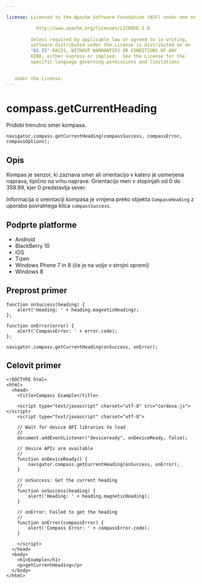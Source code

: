 ```yaml
---

license: Licensed to the Apache Software Foundation (ASF) under one or more contributor license agreements. See the NOTICE file distributed with this work for additional information regarding copyright ownership. The ASF licenses this file to you under the Apache License, Version 2.0 (the "License"); you may not use this file except in compliance with the License. You may obtain a copy of the License at

           http://www.apache.org/licenses/LICENSE-2.0
    
         Unless required by applicable law or agreed to in writing,
         software distributed under the License is distributed on an
         "AS IS" BASIS, WITHOUT WARRANTIES OR CONDITIONS OF ANY
         KIND, either express or implied.  See the License for the
         specific language governing permissions and limitations
    

   under the License.
---
```


# compass.getCurrentHeading

Pridobi trenutno smer kompasa.

    navigator.compass.getCurrentHeading(compassSuccess, compassError, compassOptions);
    

## Opis

Kompas je senzor, ki zaznava smer ali orientacijo v katero je usmerjena naprava, tipično na vrhu naprave. Orientacijo meri v stopinjah od 0 do 359.99, kjer 0 predstavlja sever.

Informacija o oreintaciji kompasa je vrnjena preko objekta `CompassHeading` z uporabo povratnega klica `compassSuccess`.

## Podprte platforme

*   Android
*   BlackBerry 10
*   iOS
*   Tizen
*   Windows Phone 7 in 8 (če je na voljo v strojni opremi)
*   Windows 8

## Preprost primer

    function onSuccess(heading) {
        alert('Heading: ' + heading.magneticHeading);
    };
    
    function onError(error) {
        alert('CompassError: ' + error.code);
    };
    
    navigator.compass.getCurrentHeading(onSuccess, onError);
    

## Celovit primer

    <!DOCTYPE html>
    <html>
      <head>
        <title>Compass Example</title>
    
        <script type="text/javascript" charset="utf-8" src="cordova.js"></script>
        <script type="text/javascript" charset="utf-8">
    
        // Wait for device API libraries to load
        //
        document.addEventListener("deviceready", onDeviceReady, false);
    
        // device APIs are available
        //
        function onDeviceReady() {
            navigator.compass.getCurrentHeading(onSuccess, onError);
        }
    
        // onSuccess: Get the current heading
        //
        function onSuccess(heading) {
            alert('Heading: ' + heading.magneticHeading);
        }
    
        // onError: Failed to get the heading
        //
        function onError(compassError) {
            alert('Compass Error: ' + compassError.code);
        }
    
        </script>
      </head>
      <body>
        <h1>Example</h1>
        <p>getCurrentHeading</p>
      </body>
    </html>